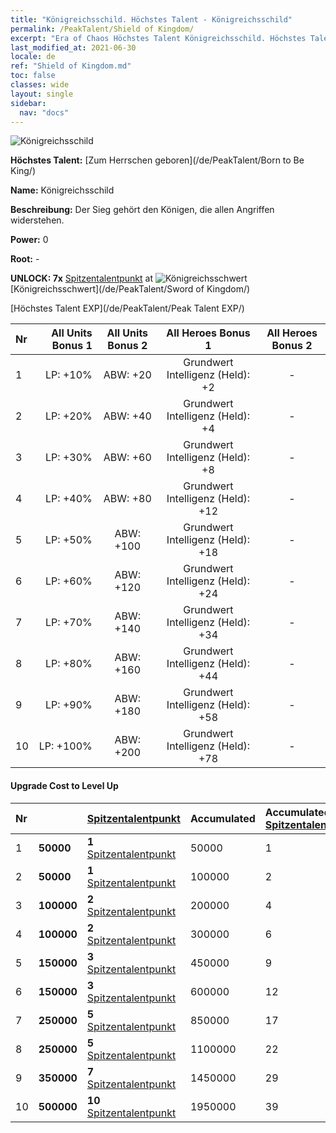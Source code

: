 ```yaml
---
title: "Königreichsschild. Höchstes Talent - Königreichsschild"
permalink: /PeakTalent/Shield of Kingdom/
excerpt: "Era of Chaos Höchstes Talent Königreichsschild. Höchstes Talent Königreichsschild. Königreichsschild"
last_modified_at: 2021-06-30
locale: de
ref: "Shield of Kingdom.md"
toc: false
classes: wide
layout: single
sidebar:
  nav: "docs"
---
```


  ![Königreichsschild](/images/pt/talent_4402.png)

  **Höchstes Talent:** [Zum Herrschen geboren](/de/PeakTalent/Born to Be King/)

  **Name:** Königreichsschild

  **Beschreibung:** Der Sieg gehört den Königen, die allen Angriffen widerstehen.

  **Power:** 0

  **Root:** -

  **UNLOCK: 7x** [Spitzentalentpunkt](/ItemsDE/con_934/) at ![Königreichsschwert](/images/pt/talent_4401.png) [Königreichsschwert](/de/PeakTalent/Sword of Kingdom/)

  [Höchstes Talent EXP](/de/PeakTalent/Peak Talent EXP/)

  | Nr | All Units Bonus 1 | All Units Bonus 2 | All Heroes Bonus 1 | All Heroes Bonus 2 |
  |:---|--------------:|:-------------:|:-------------:|:-------------:|
  | 1 | LP: +10% | ABW: +20 | Grundwert Intelligenz (Held): +2 | - |
  | 2 | LP: +20% | ABW: +40 | Grundwert Intelligenz (Held): +4 | - |
  | 3 | LP: +30% | ABW: +60 | Grundwert Intelligenz (Held): +8 | - |
  | 4 | LP: +40% | ABW: +80 | Grundwert Intelligenz (Held): +12 | - |
  | 5 | LP: +50% | ABW: +100 | Grundwert Intelligenz (Held): +18 | - |
  | 6 | LP: +60% | ABW: +120 | Grundwert Intelligenz (Held): +24 | - |
  | 7 | LP: +70% | ABW: +140 | Grundwert Intelligenz (Held): +34 | - |
  | 8 | LP: +80% | ABW: +160 | Grundwert Intelligenz (Held): +44 | - |
  | 9 | LP: +90% | ABW: +180 | Grundwert Intelligenz (Held): +58 | - |
  | 10 | LP: +100% | ABW: +200 | Grundwert Intelligenz (Held): +78 | - |


#### Upgrade Cost to Level Up

  | Nr | <i class="fas fa-coins"/> | [Spitzentalentpunkt](/ItemsDE/con_934/) | Accumulated <i class="fas fa-coins"/> | Accumulated [Spitzentalentpunkt](/ItemsDE/con_934/) |
  |:---|:--------------|:-------------|:-------------|:-------------|
  | 1 | **50000** | **1** [Spitzentalentpunkt](/ItemsDE/con_934/) | 50000 | 1 |
  | 2 | **50000** | **1** [Spitzentalentpunkt](/ItemsDE/con_934/) | 100000 | 2 |
  | 3 | **100000** | **2** [Spitzentalentpunkt](/ItemsDE/con_934/) | 200000 | 4 |
  | 4 | **100000** | **2** [Spitzentalentpunkt](/ItemsDE/con_934/) | 300000 | 6 |
  | 5 | **150000** | **3** [Spitzentalentpunkt](/ItemsDE/con_934/) | 450000 | 9 |
  | 6 | **150000** | **3** [Spitzentalentpunkt](/ItemsDE/con_934/) | 600000 | 12 |
  | 7 | **250000** | **5** [Spitzentalentpunkt](/ItemsDE/con_934/) | 850000 | 17 |
  | 8 | **250000** | **5** [Spitzentalentpunkt](/ItemsDE/con_934/) | 1100000 | 22 |
  | 9 | **350000** | **7** [Spitzentalentpunkt](/ItemsDE/con_934/) | 1450000 | 29 |
  | 10 | **500000** | **10** [Spitzentalentpunkt](/ItemsDE/con_934/) | 1950000 | 39 |
